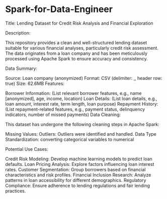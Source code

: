 # Spark-for-Data-Engineer
Title: Lending Dataset for Credit Risk Analysis and Financial Exploration

Description:

This repository provides a clean and well-structured lending dataset suitable for various financial analyses, particularly credit risk assessment. The data originates from a loan company and has been meticulously processed using Apache Spark to ensure accuracy and consistency.

Data Summary:

Source: Loan company (anonymized)
Format: CSV (delimiter: ,, header row: true)
Size: 62.6MB
Features:

Borrower Information: (List relevant borrower features, e.g., name [anonymized], age, income, location)
Loan Details: (List loan details, e.g., loan amount, interest rate, term length, loan purpose)
Repayment History: (List repayment-related features, e.g., payment status, delinquency indicators, number of missed payments)
Data Cleaning:

This dataset has undergone the following cleaning steps in Apache Spark:

Missing Values: 
Outliers: Outliers were identified and handled.
Data Type Standardization:  converting categorical variables to numerical

Potential Use Cases:

Credit Risk Modeling: Develop machine learning models to predict loan defaults.
Loan Pricing Analysis: Explore factors influencing loan interest rates.
Customer Segmentation: Group borrowers based on financial characteristics and risk profiles.
Financial Inclusion Research: Analyze patterns in loan accessibility for different demographics.
Regulatory Compliance: Ensure adherence to lending regulations and fair lending practices.
